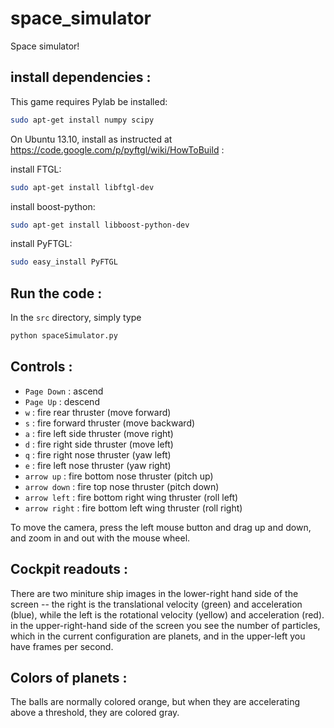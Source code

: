 space_simulator
===============

Space simulator!

install dependencies :
----------------------

This game requires Pylab be installed:

```bash
sudo apt-get install numpy scipy
```

On Ubuntu 13.10, install as instructed at https://code.google.com/p/pyftgl/wiki/HowToBuild :

install FTGL:

```bash
sudo apt-get install libftgl-dev
```

install boost-python:

```bash
sudo apt-get install libboost-python-dev
```

install PyFTGL:

```bash
sudo easy_install PyFTGL
```

Run the code :
--------------

In the ```src``` directory, simply type

```bash
python spaceSimulator.py
```

Controls :
----------

* ```Page Down``` : ascend
* ```Page Up``` : descend
* ```w``` : fire rear thruster (move forward)
* ```s``` : fire forward thruster (move backward)
* ```a``` : fire left side thruster (move right)
* ```d``` : fire right side thruster (move left)
* ```q``` : fire right nose thruster (yaw left)
* ```e``` : fire left nose thruster (yaw right)
* ```arrow up``` : fire bottom nose thruster (pitch up)
* ```arrow down``` : fire top nose thruster (pitch down)
* ```arrow left``` : fire bottom right wing thruster (roll left)
* ```arrow right``` : fire bottom left wing thruster (roll right)

To move the camera, press the left mouse button and drag up and down, and zoom in and out with the mouse wheel.  

Cockpit readouts :
------------------

There are two miniture ship images in the lower-right hand side of the screen --  the right is the translational velocity (green) and acceleration (blue), while the left is the rotational velocity (yellow) and acceleration (red).  in the upper-right-hand side of the screen you see the number of particles, which in the current configuration are planets, and in the upper-left you have frames per second.

Colors of planets :
-------------------

The balls are normally colored orange, but when they are accelerating above a threshold, they are colored gray.
